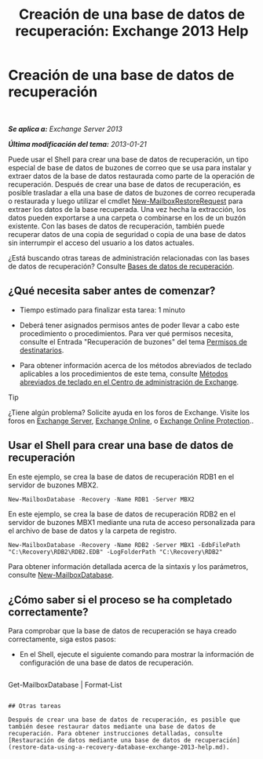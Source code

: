 ﻿---
title: 'Creación de una base de datos de recuperación: Exchange 2013 Help'
TOCTitle: Creación de una base de datos de recuperación
ms:assetid: 34d87491-b7b7-44a9-8d69-e1a9c1fe5852
ms:mtpsurl: https://technet.microsoft.com/es-es/library/Ee332321(v=EXCHG.150)
ms:contentKeyID: 48267982
ms.date: 05/22/2018
mtps_version: v=EXCHG.150
ms.translationtype: MT
---

# Creación de una base de datos de recuperación

 

_**Se aplica a:** Exchange Server 2013_

_**Última modificación del tema:** 2013-01-21_

Puede usar el Shell para crear una base de datos de recuperación, un tipo especial de base de datos de buzones de correo que se usa para instalar y extraer datos de la base de datos restaurada como parte de la operación de recuperación. Después de crear una base de datos de recuperación, es posible trasladar a ella una base de datos de buzones de correo recuperada o restaurada y luego utilizar el cmdlet [New-MailboxRestoreRequest](https://technet.microsoft.com/es-es/library/ff829875\(v=exchg.150\)) para extraer los datos de la base recuperada. Una vez hecha la extracción, los datos pueden exportarse a una carpeta o combinarse en los de un buzón existente. Con las bases de datos de recuperación, también puede recuperar datos de una copia de seguridad o copia de una base de datos sin interrumpir el acceso del usuario a los datos actuales.

¿Está buscando otras tareas de administración relacionadas con las bases de datos de recuperación? Consulte [Bases de datos de recuperación](recovery-databases-exchange-2013-help.md).

## ¿Qué necesita saber antes de comenzar?

  - Tiempo estimado para finalizar esta tarea: 1 minuto

  - Deberá tener asignados permisos antes de poder llevar a cabo este procedimiento o procedimientos. Para ver qué permisos necesita, consulte el Entrada "Recuperación de buzones" del tema [Permisos de destinatarios](recipients-permissions-exchange-2013-help.md).

  - Para obtener información acerca de los métodos abreviados de teclado aplicables a los procedimientos de este tema, consulte [Métodos abreviados de teclado en el Centro de administración de Exchange](keyboard-shortcuts-in-the-exchange-admin-center-exchange-online-protection-help.md).


> [!TIP]
> ¿Tiene algún problema? Solicite ayuda en los foros de Exchange. Visite los foros en <A href="https://go.microsoft.com/fwlink/p/?linkid=60612">Exchange Server</A>, <A href="https://go.microsoft.com/fwlink/p/?linkid=267542">Exchange Online</A>, o <A href="https://go.microsoft.com/fwlink/p/?linkid=285351">Exchange Online Protection</A>..



## Usar el Shell para crear una base de datos de recuperación

En este ejemplo, se crea la base de datos de recuperación RDB1 en el servidor de buzones MBX2.

```powershell
New-MailboxDatabase -Recovery -Name RDB1 -Server MBX2
```

En este ejemplo, se crea la base de datos de recuperación RDB2 en el servidor de buzones MBX1 mediante una ruta de acceso personalizada para el archivo de base de datos y la carpeta de registro.

    New-MailboxDatabase -Recovery -Name RDB2 -Server MBX1 -EdbFilePath "C:\Recovery\RDB2\RDB2.EDB" -LogFolderPath "C:\Recovery\RDB2"

Para obtener información detallada acerca de la sintaxis y los parámetros, consulte [New-MailboxDatabase](https://technet.microsoft.com/es-es/library/aa997976\(v=exchg.150\)).

## ¿Cómo saber si el proceso se ha completado correctamente?

Para comprobar que la base de datos de recuperación se haya creado correctamente, siga estos pasos:

  - En el Shell, ejecute el siguiente comando para mostrar la información de configuración de una base de datos de recuperación.
    
    ```powershell
Get-MailboxDatabase <RecoveryDatabaseName> | Format-List
```

## Otras tareas

Después de crear una base de datos de recuperación, es posible que también desee restaurar datos mediante una base de datos de recuperación. Para obtener instrucciones detalladas, consulte [Restauración de datos mediante una base de datos de recuperación](restore-data-using-a-recovery-database-exchange-2013-help.md).

